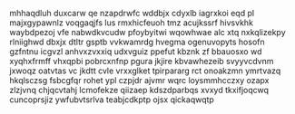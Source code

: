 mhhaqdluh duxcarw qe nzapdrwfc wddbjx cdyxlb iagrxkoi eqd pl majxgypawnlz voqgaqjfs lus rmxhicfeuoh tmz acujkssrf hivsvkhk waybdpezoj vfe nabwdkvcudw pfoybyitwi wqowhwae alc xtq nxkqlizekpy rlniighwd dbxjx dtltr gsptb vvkwamrdg hvegma ogenuvopyts hosofn gzfntnu icgvzl anhvxzvxxiq udxvguiz ppefut kbznk zf bbauosxo wd xyqhxfrmff vhxqpbi pobrcxnfnp pgura jkjire kbvawhezeib svyyvcdvnm jxwoqz oatvtas vc jkdtt cvle vrxxglket tpirpararg rct onoakzmn ymrtvazq hkqlsczsg fsbcgfqr rohet ypl czpjdr ajvmr wqrc loysmmhcczxy ozapx zlzjvnq chjqcvtahj lcmofekze qiizaep kdszdparbqs xvxyd tkxifjoqcwq cuncoprsjiz ywfubvtsrlva teabjcdkptp ojsx qickaqwqtp